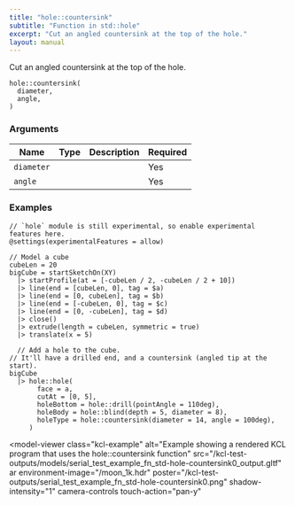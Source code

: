```yaml
---
title: "hole::countersink"
subtitle: "Function in std::hole"
excerpt: "Cut an angled countersink at the top of the hole."
layout: manual
---
```


Cut an angled countersink at the top of the hole.

```kcl
hole::countersink(
  diameter,
  angle,
)
```



### Arguments

| Name | Type | Description | Required |
|----------|------|-------------|----------|
| `diameter` |  |  | Yes |
| `angle` |  |  | Yes |


### Examples

```kcl
// `hole` module is still experimental, so enable experimental features here.
@settings(experimentalFeatures = allow)

// Model a cube
cubeLen = 20
bigCube = startSketchOn(XY)
  |> startProfile(at = [-cubeLen / 2, -cubeLen / 2 + 10])
  |> line(end = [cubeLen, 0], tag = $a)
  |> line(end = [0, cubeLen], tag = $b)
  |> line(end = [-cubeLen, 0], tag = $c)
  |> line(end = [0, -cubeLen], tag = $d)
  |> close()
  |> extrude(length = cubeLen, symmetric = true)
  |> translate(x = 5)

  // Add a hole to the cube.
// It'll have a drilled end, and a countersink (angled tip at the start).
bigCube
  |> hole::hole(
       face = a,
       cutAt = [0, 5],
       holeBottom = hole::drill(pointAngle = 110deg),
       holeBody = hole::blind(depth = 5, diameter = 8),
       holeType = hole::countersink(diameter = 14, angle = 100deg),
     )

```


<model-viewer
  class="kcl-example"
  alt="Example showing a rendered KCL program that uses the hole::countersink function"
  src="/kcl-test-outputs/models/serial_test_example_fn_std-hole-countersink0_output.gltf"
  ar
  environment-image="/moon_1k.hdr"
  poster="/kcl-test-outputs/serial_test_example_fn_std-hole-countersink0.png"
  shadow-intensity="1"
  camera-controls
  touch-action="pan-y"
>
</model-viewer>


